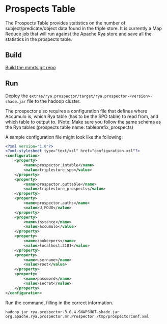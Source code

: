 
<!--

[comment]: # Licensed to the Apache Software Foundation (ASF) under one
[comment]: # or more contributor license agreements.  See the NOTICE file
[comment]: # distributed with this work for additional information
[comment]: # regarding copyright ownership.  The ASF licenses this file
[comment]: # to you under the Apache License, Version 2.0 (the
[comment]: # "License"); you may not use this file except in compliance
[comment]: # with the License.  You may obtain a copy of the License at
[comment]: # 
[comment]: #   http://www.apache.org/licenses/LICENSE-2.0
[comment]: # 
[comment]: # Unless required by applicable law or agreed to in writing,
[comment]: # software distributed under the License is distributed on an
[comment]: # "AS IS" BASIS, WITHOUT WARRANTIES OR CONDITIONS OF ANY
[comment]: # KIND, either express or implied.  See the License for the
[comment]: # specific language governing permissions and limitations
[comment]: # under the License.

-->
# Prospects Table

The Prospects Table provides statistics on the number of subject/predicate/object data found in the triple store. It is currently a
Map Reduce job that will run against the Apache Rya store and save all the statistics in the prospects table.

## Build

[Build the mmrts.git repo](build-source.md)

## Run

Deploy the `extras/rya.prospector/target/rya.prospector-<version>-shade.jar` file to the hadoop cluster.

The prospector also requires a configuration file that defines where Accumulo is, which Rya table (has to be the SPO table) to read from, and
which table to output to. (Note: Make sure you follow the same schema as the Rya tables (prospects table name: tableprefix_prospects)

A sample configuration file might look like the following:

``` XML
<?xml version="1.0"?>
<?xml-stylesheet type="text/xsl" href="configuration.xsl"?>
<configuration>
    <property>
        <name>prospector.intable</name>
        <value>triplestore_spo</value>
    </property>
    <property>
        <name>prospector.outtable</name>
        <value>triplestore_prospects</value>
    </property>
    <property>
        <name>prospector.auths</name>
        <value>U,FOUO</value>
    </property>
    <property>
        <name>instance</name>
        <value>accumulo</value>
    </property>
    <property>
        <name>zookeepers</name>
        <value>localhost:2181</value>
    </property>
    <property>
        <name>username</name>
        <value>root</value>
    </property>
    <property>
        <name>password</name>
        <value>secret</value>
    </property>
</configuration>
```

Run the command, filling in the correct information.

```
hadoop jar rya.prospector-3.0.4-SNAPSHOT-shade.jar org.apache.rya.prospector.mr.Prospector /tmp/prospectorConf.xml
```